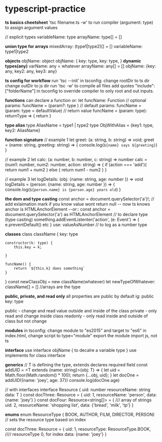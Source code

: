 # typescript-practice

**ts basics cheetsheet**
'tsc filename.ts -w' to run compiler
(argument: type) to assign argument values

// explicit types
variableName: type
arrayName: type[] = []

**union type for arrays**
mixedArray: (type1|type2)[] = []
variableName: type1|type2

**objects**
objName: object
objName: {
    key: type,
    key: type,
}
**dynamic types(any)**
varName: any = whatever
arrayName: any[] = []
objName: {key: any, key2: any, key3: any}

**ts config for workflow**
run 'tsc --init'
in tsconfig:
change rootDir to ts dir
change outDir to js dir
run 'tsc -w' to compile all files
add quotes "include": ["folderName"] in tsconfig to override compiler to only root and out inputs.

**functions**
can declare a function or:
let funcName: Function
// optional params:
funcName = (param?: type )
// default params:
funcName = (param: type = defaultValue)
// return value
funcName = (param: type): returnType => {
    return
}

**type alias**
type AliasName = type1 | type2
type ObjWithAlias = {key1: type, key2: AliasName}

**function signature**
// example 1
let greet: (a: string, b: string) => void;
greet = (name: string, greeting: string) => {
    console.log(`${name} says ${greeting}`)
}

// example 2
let calc: (a: number, b: number, c: string) => number
calc = (num1: number, num2: number, action: string) => {
    if (action === 'add'){
        return num1 + num2
    } else {
        return num1 - num2
    }
}

// example 3
let logDetails: (obj: {name: string, age: number }) => void
logDetails = (person: {name: string, age: number }) => {
    console.log(`${person.name} is {person.age} years old`)
}

**the dom and type casting**
const anchor = document.querySelector('a')!; // add exlaimation mark  if you know value wont return null
-- now ts knows anchor is HTMLAnchorElement
--or::
const anchor = document.querySelector('a') as HTMLAnchorElement // to declare type (type casting)
something.addEventListenter('action', (e: Event') => {
    e.preventDefault() etc
}
use: valueAsNumber // to log as a number type

**classes**
class className {
    key: type

    constructor(k: type) {
        this.key = k;
        
    }

    funcName() {
        return `${this.k} does something`
    }
}
const newClassObj = new className(whatever)
let newTypeOfWhatever: className[] = []   //arrays are the type

**public, private, and read only**
all properties are public by default
ig:
public key: type

public - change and read value outside and inside of the class
private - only read and change inside class
readonly - only read inside and outside of class but not change

**modules**
in tsconfig: change module to "es2015" and target to "es6"
in index.html, change script to type="module"
export the module
import js, not ts

**interface**
use interface objName {
    to decalre a variable type
}
use implements for class interface

**generics**
// T is defining the type, extends declares required field
const addUID = <T extends {name: string}>(obj: T) => {
  let uid = Math.floor(Math.random() * 100);
  return {...obj, uid};
}
let docOne = addUID({name: 'joey', age: 37})
console.log(docOne.age)

// with interfaces
interface Resource<T> {
    uid: number
    resourceName: string
    data: T
}
const docThree: Resource<object> = {
    uid: 1,
    resourceName: 'person',
    data: {name: 'joey'}
}
const docFour: Resource<string[]> = {   /// array of strings
    uid: 2,
    resourceName: 'shopping list',
    data: {'bread', 'milk', 'tp'}
}

**enums**
enum ResourceType { BOOK, AUTHOR, FILM, DIRECTOR, PERSON} // sets the resource type based on index

const docThree: Resource<object> = {
    uid: 1,
    resourceType: ResourceType.BOOK,   //// resourceType 0, for index
    data: {name: 'joey'}
}